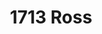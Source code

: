 ---
title: 1713 Ross
phone: (408) 941-1850
website: http://www.abodeservices.org/
management: Abode Services
location: "San Jose"
tags: []
---